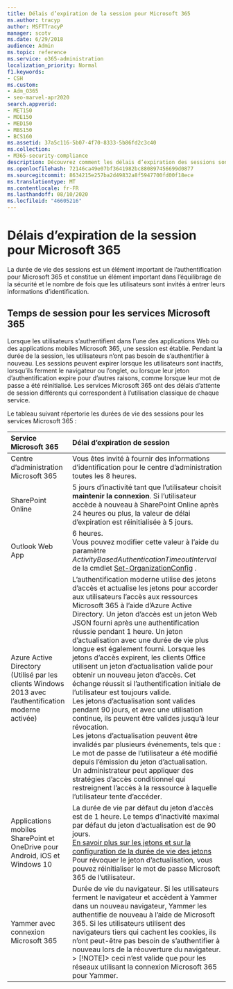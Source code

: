 ```yaml
---
title: Délais d’expiration de la session pour Microsoft 365
ms.author: tracyp
author: MSFTTracyP
manager: scotv
ms.date: 6/29/2018
audience: Admin
ms.topic: reference
ms.service: o365-administration
localization_priority: Normal
f1.keywords:
- CSH
ms.custom:
- Adm_O365
- seo-marvel-apr2020
search.appverid:
- MET150
- MOE150
- MED150
- MBS150
- BCS160
ms.assetid: 37a5c116-5b07-4f70-8333-5b86fd2c3c40
ms.collection:
- M365-security-compliance
description: Découvrez comment les délais d’expiration des sessions sont utilisés pour équilibrer la sécurité et faciliter l’accès dans les applications clientes Microsoft 365.
ms.openlocfilehash: 72146ca49e07bf3641982bc880897456699d0877
ms.sourcegitcommit: 8634215e257ba2d49832a8f5947700fd00f18ece
ms.translationtype: MT
ms.contentlocale: fr-FR
ms.lasthandoff: 08/10/2020
ms.locfileid: "46605216"
---
```

# <a name="session-timeouts-for-microsoft-365"></a>Délais d’expiration de la session pour Microsoft 365

La durée de vie des sessions est un élément important de l’authentification pour Microsoft 365 et constitue un élément important dans l’équilibrage de la sécurité et le nombre de fois que les utilisateurs sont invités à entrer leurs informations d’identification.
  
## <a name="session-times-for-microsoft-365-services"></a>Temps de session pour les services Microsoft 365

Lorsque les utilisateurs s’authentifient dans l’une des applications Web ou des applications mobiles Microsoft 365, une session est établie. Pendant la durée de la session, les utilisateurs n’ont pas besoin de s’authentifier à nouveau. Les sessions peuvent expirer lorsque les utilisateurs sont inactifs, lorsqu’ils ferment le navigateur ou l’onglet, ou lorsque leur jeton d’authentification expire pour d’autres raisons, comme lorsque leur mot de passe a été réinitialisé. Les services Microsoft 365 ont des délais d’attente de session différents qui correspondent à l’utilisation classique de chaque service.
  
Le tableau suivant répertorie les durées de vie des sessions pour les services Microsoft 365 :
  
|**Service Microsoft 365**|**Délai d’expiration de session**|
|:-----|:-----|
|Centre d’administration Microsoft 365  <br/> |Vous êtes invité à fournir des informations d’identification pour le centre d’administration toutes les 8 heures.  <br/> |
|SharePoint Online  <br/> |5 jours d’inactivité tant que l’utilisateur choisit **maintenir la connexion**. Si l’utilisateur accède à nouveau à SharePoint Online après 24 heures ou plus, la valeur de délai d’expiration est réinitialisée à 5 jours.  <br/> |
|Outlook Web App  <br/> |6 heures.  <br/> Vous pouvez modifier cette valeur à l’aide du paramètre _ActivityBasedAuthenticationTimeoutInterval_ de la cmdlet [Set-OrganizationConfig](https://go.microsoft.com/fwlink/p/?LinkId=615378) .  <br/> |
|Azure Active Directory  <br/> (Utilisé par les clients Windows 2013 avec l’authentification moderne activée)  <br/> | L’authentification moderne utilise des jetons d’accès et actualise les jetons pour accorder aux utilisateurs l’accès aux ressources Microsoft 365 à l’aide d’Azure Active Directory. Un jeton d’accès est un jeton Web JSON fourni après une authentification réussie pendant 1 heure. Un jeton d’actualisation avec une durée de vie plus longue est également fourni. Lorsque les jetons d’accès expirent, les clients Office utilisent un jeton d’actualisation valide pour obtenir un nouveau jeton d’accès. Cet échange réussit si l’authentification initiale de l’utilisateur est toujours valide.  <br/>  Les jetons d’actualisation sont valides pendant 90 jours, et avec une utilisation continue, ils peuvent être valides jusqu’à leur révocation.  <br/>  Les jetons d’actualisation peuvent être invalidés par plusieurs événements, tels que :  <br/>  Le mot de passe de l’utilisateur a été modifié depuis l’émission du jeton d’actualisation.  <br/>  Un administrateur peut appliquer des stratégies d’accès conditionnel qui restreignent l’accès à la ressource à laquelle l’utilisateur tente d’accéder.  <br/> |
|Applications mobiles SharePoint et OneDrive pour Android, iOS et Windows 10  <br/> |La durée de vie par défaut du jeton d’accès est de 1 heure. Le temps d’inactivité maximal par défaut du jeton d’actualisation est de 90 jours.  <br/> [En savoir plus sur les jetons et sur la configuration de la durée de vie des jetons](https://docs.microsoft.com/azure/active-directory/active-directory-configurable-token-lifetimes) <br/> Pour révoquer le jeton d’actualisation, vous pouvez réinitialiser le mot de passe Microsoft 365 de l’utilisateur.  <br/> |
|Yammer avec connexion Microsoft 365  <br/> |Durée de vie du navigateur. Si les utilisateurs ferment le navigateur et accèdent à Yammer dans un nouveau navigateur, Yammer les authentifie de nouveau à l’aide de Microsoft 365. Si les utilisateurs utilisent des navigateurs tiers qui cachent les cookies, ils n’ont peut-être pas besoin de s’authentifier à nouveau lors de la réouverture du navigateur.  <br/> > [!NOTE]> ceci n’est valide que pour les réseaux utilisant la connexion Microsoft 365 pour Yammer.           |
   

